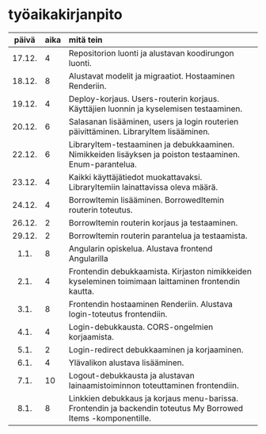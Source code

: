 # työaikakirjanpito

| päivä | aika | mitä tein  |
| :----:|:-----| :-----|
| 17.12. | 4  | Repositorion luonti ja alustavan koodirungon luonti. |
| 18.12. | 8    | Alustavat modelit ja migraatiot. Hostaaminen Renderiin. |
| 19.12. | 4    | Deploy-korjaus. Users-routerin korjaus. Käyttäjien luonnin ja kyselemisen testaaminen. |
| 20.12. | 6    | Salasanan lisääminen, users ja login routerien päivittäminen. LibraryItem lisääminen. |
| 22.12. | 6    | LibraryItem-testaaminen ja debukkaaminen. Nimikkeiden lisäyksen ja poiston testaaminen. Enum-parantelua. |
| 23.12. | 4    | Kaikki käyttäjätiedot muokattavaksi. LibraryItemiin lainattavissa oleva määrä. |
| 24.12. | 4    | BorrowItemin lisääminen. BorrowedItemin routerin toteutus. |
| 26.12. | 2    | BorrowItemin routerin korjaus ja testaaminen. |
| 29.12. | 2    | BorrowItemin routerin parantelua ja testaamista. |
| 1.1. | 8  | Angularin opiskelua. Alustava frontend Angularilla |
| 2.1. | 4  | Frontendin debukkaamista. Kirjaston nimikkeiden kyseleminen toimimaan laittaminen frontendin kautta. |
| 3.1. | 8  | Frontendin hostaaminen Renderiin. Alustava login-toteutus frontendiin. |
| 4.1. | 4 | Login-debukkausta. CORS-ongelmien korjaamista. |
| 5.1. | 2 | Login-redirect debukkaaminen ja korjaaminen. |
| 6.1. | 4 | Ylävalikon alustava lisääminen. |
| 7.1. | 10 | Logout-debukkausta ja alustavan lainaamistoiminnon toteuttaminen frontendiin. |
| 8.1. | 8 | Linkkien debukkaus ja korjaus menu-barissa. Frontendin ja backendin toteutus My Borrowed Items -komponentille. |
